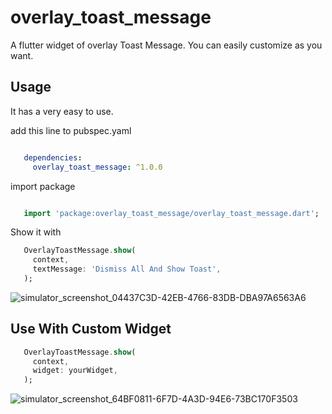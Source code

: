 # overlay_toast_message

A flutter widget of overlay Toast Message. You can easily customize as you want.

## Usage

It has a very easy to use.

add this line to pubspec.yaml

```yaml

   dependencies:
     overlay_toast_message: ^1.0.0

```

import package

```dart

   import 'package:overlay_toast_message/overlay_toast_message.dart';

```

Show it with
```dart
   OverlayToastMessage.show(
     context,
     textMessage: 'Dismiss All And Show Toast',
   );
```

![simulator_screenshot_04437C3D-42EB-4766-83DB-DBA97A6563A6](https://user-images.githubusercontent.com/49743631/209962853-b3c3df90-5818-46d2-92ab-e5eb8f7c1c01.png)

## Use With Custom Widget
```dart
   OverlayToastMessage.show(
     context,
     widget: yourWidget,
   );
```


![simulator_screenshot_64BF0811-6F7D-4A3D-94E6-73BC170F3503](https://user-images.githubusercontent.com/49743631/209962926-35836d32-f649-420a-9300-338cd3c11bdb.png)


